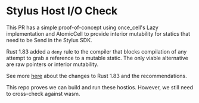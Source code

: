 # Stylus Host I/O Check

This PR has a simple proof-of-concept using once_cell's Lazy implementation and AtomicCell to provide interior
mutability for statics that need to be Send in the Stylus SDK.

Rust 1.83 added a `deny` rule to the compiler that blocks compilation of any attempt to grab a reference to
a mutable static. The only viable alternative are raw pointers or interior mutability.

See more [here](https://doc.rust-lang.org/nightly/edition-guide/rust-2024/static-mut-references.html) about the
changes to Rust 1.83 and the recommendations.

This repo proves we can build and run these hostios. However, we still need to cross-check against wasm.